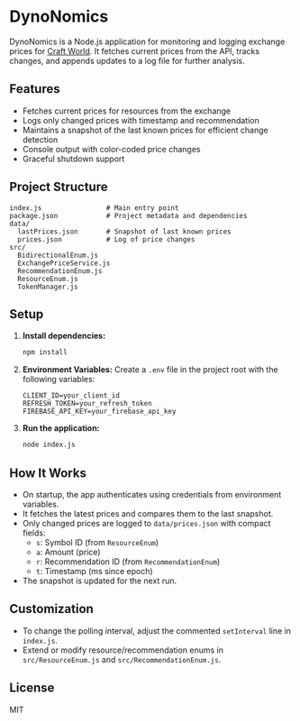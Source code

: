 # DynoNomics

DynoNomics is a Node.js application for monitoring and logging exchange prices for [Craft World](https://preview.craft-world.gg/). It fetches current prices from the API, tracks changes, and appends updates to a log file for further analysis.

## Features
- Fetches current prices for resources from the exchange
- Logs only changed prices with timestamp and recommendation
- Maintains a snapshot of the last known prices for efficient change detection
- Console output with color-coded price changes
- Graceful shutdown support

## Project Structure
```
index.js                # Main entry point
package.json            # Project metadata and dependencies
data/
  lastPrices.json       # Snapshot of last known prices
  prices.json           # Log of price changes
src/
  BidirectionalEnum.js
  ExchangePriceService.js
  RecommendationEnum.js
  ResourceEnum.js
  TokenManager.js
```

## Setup
1. **Install dependencies:**
   ```sh
   npm install
   ```

2. **Environment Variables:**
   Create a `.env` file in the project root with the following variables:
   ```env
   CLIENT_ID=your_client_id
   REFRESH_TOKEN=your_refresh_token
   FIREBASE_API_KEY=your_firebase_api_key
   ```

3. **Run the application:**
   ```sh
   node index.js
   ```

## How It Works
- On startup, the app authenticates using credentials from environment variables.
- It fetches the latest prices and compares them to the last snapshot.
- Only changed prices are logged to `data/prices.json` with compact fields:
  - `s`: Symbol ID (from `ResourceEnum`)
  - `a`: Amount (price)
  - `r`: Recommendation ID (from `RecommendationEnum`)
  - `t`: Timestamp (ms since epoch)
- The snapshot is updated for the next run.

## Customization
- To change the polling interval, adjust the commented `setInterval` line in `index.js`.
- Extend or modify resource/recommendation enums in `src/ResourceEnum.js` and `src/RecommendationEnum.js`.

## License
MIT
